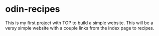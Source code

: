 # odin-recipes
This is my first project with TOP to build a simple website. This will be a versy simple website with a couple links from the index page to recipes.